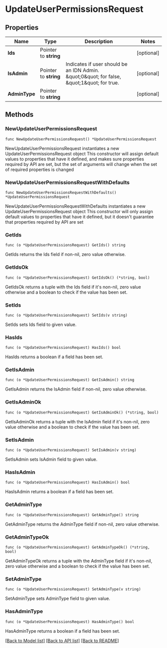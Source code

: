# UpdateUserPermissionsRequest

## Properties

Name | Type | Description | Notes
------------ | ------------- | ------------- | -------------
**Ids** | Pointer to **string** |  | [optional] 
**IsAdmin** | Pointer to **string** | Indicates if user should be an IDN Admin.  \&quot;0\&quot; for false, \&quot;1\&quot; for true. | [optional] 
**AdminType** | Pointer to **string** |  | [optional] 

## Methods

### NewUpdateUserPermissionsRequest

`func NewUpdateUserPermissionsRequest() *UpdateUserPermissionsRequest`

NewUpdateUserPermissionsRequest instantiates a new UpdateUserPermissionsRequest object
This constructor will assign default values to properties that have it defined,
and makes sure properties required by API are set, but the set of arguments
will change when the set of required properties is changed

### NewUpdateUserPermissionsRequestWithDefaults

`func NewUpdateUserPermissionsRequestWithDefaults() *UpdateUserPermissionsRequest`

NewUpdateUserPermissionsRequestWithDefaults instantiates a new UpdateUserPermissionsRequest object
This constructor will only assign default values to properties that have it defined,
but it doesn't guarantee that properties required by API are set

### GetIds

`func (o *UpdateUserPermissionsRequest) GetIds() string`

GetIds returns the Ids field if non-nil, zero value otherwise.

### GetIdsOk

`func (o *UpdateUserPermissionsRequest) GetIdsOk() (*string, bool)`

GetIdsOk returns a tuple with the Ids field if it's non-nil, zero value otherwise
and a boolean to check if the value has been set.

### SetIds

`func (o *UpdateUserPermissionsRequest) SetIds(v string)`

SetIds sets Ids field to given value.

### HasIds

`func (o *UpdateUserPermissionsRequest) HasIds() bool`

HasIds returns a boolean if a field has been set.

### GetIsAdmin

`func (o *UpdateUserPermissionsRequest) GetIsAdmin() string`

GetIsAdmin returns the IsAdmin field if non-nil, zero value otherwise.

### GetIsAdminOk

`func (o *UpdateUserPermissionsRequest) GetIsAdminOk() (*string, bool)`

GetIsAdminOk returns a tuple with the IsAdmin field if it's non-nil, zero value otherwise
and a boolean to check if the value has been set.

### SetIsAdmin

`func (o *UpdateUserPermissionsRequest) SetIsAdmin(v string)`

SetIsAdmin sets IsAdmin field to given value.

### HasIsAdmin

`func (o *UpdateUserPermissionsRequest) HasIsAdmin() bool`

HasIsAdmin returns a boolean if a field has been set.

### GetAdminType

`func (o *UpdateUserPermissionsRequest) GetAdminType() string`

GetAdminType returns the AdminType field if non-nil, zero value otherwise.

### GetAdminTypeOk

`func (o *UpdateUserPermissionsRequest) GetAdminTypeOk() (*string, bool)`

GetAdminTypeOk returns a tuple with the AdminType field if it's non-nil, zero value otherwise
and a boolean to check if the value has been set.

### SetAdminType

`func (o *UpdateUserPermissionsRequest) SetAdminType(v string)`

SetAdminType sets AdminType field to given value.

### HasAdminType

`func (o *UpdateUserPermissionsRequest) HasAdminType() bool`

HasAdminType returns a boolean if a field has been set.


[[Back to Model list]](../README.md#documentation-for-models) [[Back to API list]](../README.md#documentation-for-api-endpoints) [[Back to README]](../README.md)


